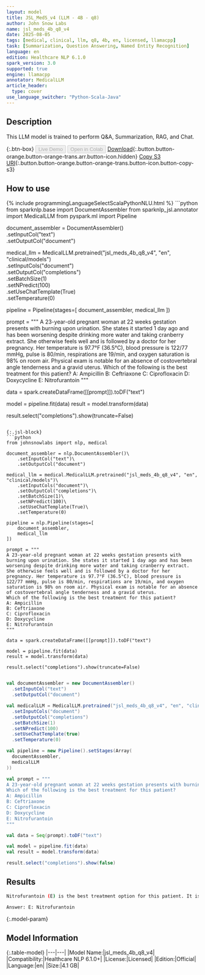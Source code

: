 ```yaml
---
layout: model
title: JSL_MedS_v4 (LLM - 4B - q8)
author: John Snow Labs
name: jsl_meds_4b_q8_v4
date: 2025-08-05
tags: [medical, clinical, llm, q8, 4b, en, licensed, llamacpp]
task: [Summarization, Question Answering, Named Entity Recognition]
language: en
edition: Healthcare NLP 6.1.0
spark_version: 3.0
supported: true
engine: llamacpp
annotator: MedicalLLM
article_header:
  type: cover
use_language_switcher: "Python-Scala-Java"
---
```


## Description

This LLM model is trained to perform Q&A, Summarization, RAG, and Chat.

{:.btn-box}
<button class="button button-orange" disabled>Live Demo</button>
<button class="button button-orange" disabled>Open in Colab</button>
[Download](https://s3.amazonaws.com/auxdata.johnsnowlabs.com/clinical/models/jsl_meds_4b_q8_v4_en_6.1.0_3.0_1754426224763.zip){:.button.button-orange.button-orange-trans.arr.button-icon.hidden}
[Copy S3 URI](s3://auxdata.johnsnowlabs.com/clinical/models/jsl_meds_4b_q8_v4_en_6.1.0_3.0_1754426224763.zip){:.button.button-orange.button-orange-trans.button-icon.button-copy-s3}

## How to use



<div class="tabs-box" markdown="1">
{% include programmingLanguageSelectScalaPythonNLU.html %}
```python
from sparknlp.base import DocumentAssembler
from sparknlp_jsl.annotator import MedicalLLM
from pyspark.ml import Pipeline

document_assembler = DocumentAssembler()\
    .setInputCol("text")\
    .setOutputCol("document")

medical_llm = MedicalLLM.pretrained("jsl_meds_4b_q8_v4", "en", "clinical/models")\
    .setInputCols("document")\
    .setOutputCol("completions")\
    .setBatchSize(1)\
    .setNPredict(100)\
    .setUseChatTemplate(True)\
    .setTemperature(0)

pipeline = Pipeline(stages=[
    document_assembler,
    medical_llm
])

prompt = """
A 23-year-old pregnant woman at 22 weeks gestation presents with burning upon urination. She states it started 1 day ago and has been worsening despite drinking more water and taking cranberry extract. She otherwise feels well and is followed by a doctor for her pregnancy. Her temperature is 97.7°F (36.5°C), blood pressure is 122/77 mmHg, pulse is 80/min, respirations are 19/min, and oxygen saturation is 98% on room air. Physical exam is notable for an absence of costovertebral angle tenderness and a gravid uterus.
Which of the following is the best treatment for this patient?
A: Ampicillin
B: Ceftriaxone
C: Ciprofloxacin
D: Doxycycline
E: Nitrofurantoin
"""

data = spark.createDataFrame([[prompt]]).toDF("text")

model = pipeline.fit(data)
result = model.transform(data)

result.select("completions").show(truncate=False)

```

{:.jsl-block}
```python
from johnsnowlabs import nlp, medical

document_assembler = nlp.DocumentAssembler()\
    .setInputCol("text")\
    .setOutputCol("document")

medical_llm = medical.MedicalLLM.pretrained("jsl_meds_4b_q8_v4", "en", "clinical/models")\
    .setInputCols("document")\
    .setOutputCol("completions")\
    .setBatchSize(1)\
    .setNPredict(100)\
    .setUseChatTemplate(True)\
    .setTemperature(0)

pipeline = nlp.Pipeline(stages=[
    document_assembler,
    medical_llm
])

prompt = """
A 23-year-old pregnant woman at 22 weeks gestation presents with burning upon urination. She states it started 1 day ago and has been worsening despite drinking more water and taking cranberry extract. She otherwise feels well and is followed by a doctor for her pregnancy. Her temperature is 97.7°F (36.5°C), blood pressure is 122/77 mmHg, pulse is 80/min, respirations are 19/min, and oxygen saturation is 98% on room air. Physical exam is notable for an absence of costovertebral angle tenderness and a gravid uterus.
Which of the following is the best treatment for this patient?
A: Ampicillin
B: Ceftriaxone
C: Ciprofloxacin
D: Doxycycline
E: Nitrofurantoin
"""

data = spark.createDataFrame([[prompt]]).toDF("text")

model = pipeline.fit(data)
result = model.transform(data)

result.select("completions").show(truncate=False)

```
```scala

val documentAssembler = new DocumentAssembler()
  .setInputCol("text")
  .setOutputCol("document")

val medicalLLM = MedicalLLM.pretrained("jsl_meds_4b_q8_v4", "en", "clinical/models")
  .setInputCols("document")
  .setOutputCol("completions")
  .setBatchSize(1)
  .setNPredict(100)
  .setUseChatTemplate(true)
  .setTemperature(0)

val pipeline = new Pipeline().setStages(Array(
  documentAssembler,
  medicalLLM
))

val prompt = """
A 23-year-old pregnant woman at 22 weeks gestation presents with burning upon urination. She states it started 1 day ago and has been worsening despite drinking more water and taking cranberry extract. She otherwise feels well and is followed by a doctor for her pregnancy. Her temperature is 97.7°F (36.5°C), blood pressure is 122/77 mmHg, pulse is 80/min, respirations are 19/min, and oxygen saturation is 98% on room air. Physical exam is notable for an absence of costovertebral angle tenderness and a gravid uterus.
Which of the following is the best treatment for this patient?
A: Ampicillin
B: Ceftriaxone
C: Ciprofloxacin
D: Doxycycline
E: Nitrofurantoin
"""

val data = Seq(prompt).toDF("text")

val model = pipeline.fit(data)
val result = model.transform(data)

result.select("completions").show(false)

```
</div>

## Results

```bash
Nitrofurantoin (E) is the best treatment option for this patient. It is effective against common UTI pathogens, safe in the second trimester, and avoids the risks associated with other antibiotics. While ceftriaxone is also safe, nitrofurantoin is more appropriate for a simple UTI like this one.

Answer: E: Nitrofurantoin
```

{:.model-param}
## Model Information

{:.table-model}
|---|---|
|Model Name:|jsl_meds_4b_q8_v4|
|Compatibility:|Healthcare NLP 6.1.0+|
|License:|Licensed|
|Edition:|Official|
|Language:|en|
|Size:|4.1 GB|